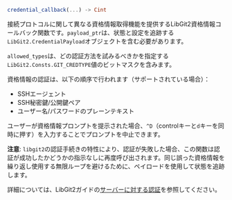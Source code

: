 ```julia
credential_callback(...) -> Cint
```

接続プロトコルに関して異なる資格情報取得機能を提供するLibGit2資格情報コールバック関数です。`payload_ptr`は、状態と設定を追跡する`LibGit2.CredentialPayload`オブジェクトを含む必要があります。

`allowed_types`は、どの認証方法を試みるべきかを指定する`LibGit2.Consts.GIT_CREDTYPE`値のビットマスクを含みます。

資格情報の認証は、以下の順序で行われます（サポートされている場合）：

  * SSHエージェント
  * SSH秘密鍵/公開鍵ペア
  * ユーザー名/パスワードのプレーンテキスト

ユーザーが資格情報プロンプトを提示された場合、`^D`（controlキーと`d`キーを同時に押す）を入力することでプロンプトを中止できます。

**注意**: `libgit2`の認証手続きの特性により、認証が失敗した場合、この関数は認証が成功したかどうかの指示なしに再度呼び出されます。同じ誤った資格情報を繰り返し使用する無限ループを避けるために、ペイロードを使用して状態を追跡します。

詳細については、LibGit2ガイドの[サーバーに対する認証](https://libgit2.org/docs/guides/authentication/)を参照してください。

